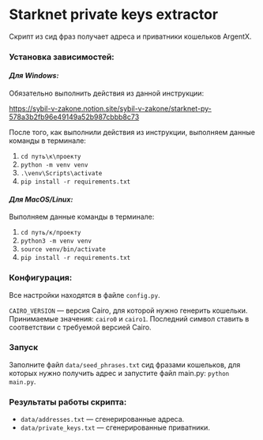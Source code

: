# Starknet private keys extractor

Скрипт из сид фраз получает адреса и приватники кошельков ArgentX.

### Установка зависимостей:

#### *Для Windows:*

Обязательно выполнить действия из данной инструкции:

https://sybil-v-zakone.notion.site/sybil-v-zakone/starknet-py-578a3b2fb96e49149a52b987cbbb8c73

После того, как выполнили действия из инструкции, выполняем данные команды в терминале:

1. `cd путь\к\проекту`
2. `python -m venv venv`
3. `.\venv\Scripts\activate`
4. `pip install -r requirements.txt`

#### *Для MacOS/Linux:*

Выполняем данные команды в терминале:

1. `cd путь/к/проекту`
2. `python3 -m venv venv`
3. `source venv/bin/activate`
4. `pip install -r requirements.txt`

### Конфигурация:

Все настройки находятся в файле ```config.py```.

`CAIRO_VERSION` — версия Cairo, для которой нужно генерить кошельки. Принимаемые значения: ```cairo0``` и ```cairo1```. Последний символ ставить в соответствии с требуемой версией Cairo.

### Запуск

Заполните файл ```data/seed_phrases.txt``` сид фразами кошельков, для которых нужно получить адрес и запустите файл main.py: ```python main.py```.

### Результаты работы скрипта:
* ```data/addresses.txt``` —  сгенерированные адреса.
* ```data/private_keys.txt``` —  сгенерированные приватники.
